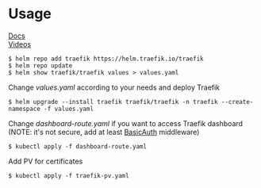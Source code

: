 # Usage

[Docs](https://doc.traefik.io/traefik/) \
[Videos](https://www.youtube.com/playlist?list=PL34sAs7_26wNldKrBBY_uagluNKC9cCak)

```shell
$ helm repo add traefik https://helm.traefik.io/traefik
$ helm repo update
$ helm show traefik/traefik values > values.yaml
```

Change _values.yaml_ according to your needs and deploy Traefik

```shell
$ helm upgrade --install traefik traefik/traefik -n traefik --create-namespace -f values.yaml
```

Change _dashboard-route.yaml_ if you want to access Traefik dashboard (NOTE: it's not secure, add at
least [BasicAuth](https://doc.traefik.io/traefik/middlewares/http/basicauth/#basicauth) middleware)

```shell
$ kubectl apply -f dashboard-route.yaml
```

Add PV for certificates

```shell
$ kubectl apply -f traefik-pv.yaml
```